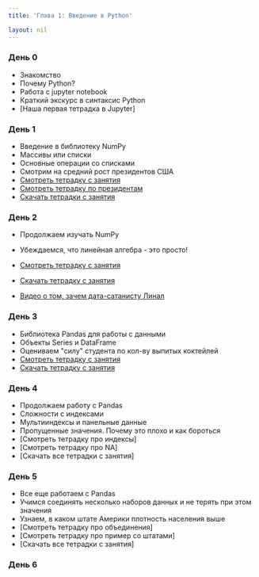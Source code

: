 ```yaml
---
title: 'Глава 1: Введение в Python'

layout: nil
---
```


### День 0

* Знакомство
* Почему Python?
* Работа с jupyter notebook
* Краткий экскурс в синтаксис Python
* [Наша первая тетрадка в Jupyter]

### День 1

* Введение в библиотеку NumPy
* Массивы или списки
* Основные операции со списками
* Смотрим на средний рост президентов США
* [Смотреть тетрадку с занятия](https://nbviewer.jupyter.org/github/MidiukinM/ML/blob/master/docs/notebooks/Chapter_1/view/Intro_to_numpy.ipynb)
* [Смотреть тетрадку по президентам](https://nbviewer.jupyter.org/github/MidiukinM/ML/blob/master/docs/notebooks/Chapter_1/view/ex_height.ipynb)
* [Скачать тетрадки с занятия](https://github.com/MidiukinM/ML/blob/master/docs/notebooks/Chapter_1/Day-1.zip?raw=true)


### День 2

* Продолжаем изучать NumPy
* Убеждаемся, что линейная алгебра - это просто!
* [Смотреть тетрадку с занятия](https://nbviewer.jupyter.org/github/MidiukinM/ML/blob/master/docs/notebooks/Chapter_1/view/linear_alg.ipynb)
* [Скачать тетрадку с занятия](https://github.com/MidiukinM/ML/blob/master/docs/notebooks/Chapter_1/Day-2.zip?raw=true)

* [Видео о том, зачем дата-сатанисту Линал](https://www.youtube.com/watch?time_continue=1&v=Or119IXozCM)


### День 3

* Библиотека Pandas для работы с данными
* Объекты Series и DataFrame
* Оцениваем "силу" студента по кол-ву выпитых коктейлей
* [Смотреть тетрадку с занятия](https://nbviewer.jupyter.org/github/MidiukinM/ML/blob/master/docs/notebooks/Chapter_1/view/obj_in_pandas.ipynb)
* [Скачать тетрадку с занятия](https://github.com/MidiukinM/ML/blob/master/docs/notebooks/Chapter_1/Day-3.zip?raw=true)


### День 4

* Продолжаем работу с Pandas
* Сложности с индексами
* Мультииндексы и панельные данные
* Пропущенные значения. Почему это плохо и как бороться
* [Смотреть тетрадку про индексы]
* [Смотреть тетрадку про NA]
* [Скачать все тетрадки с занятия]

### День 5

* Все еще работаем с Pandas
* Учимся соединять несколько наборов данных и не терять при этом значения
* Узнаем, в каком штате Америки плотность населения выше
* [Смотреть тетрадку про объединения]
* [Смотреть тетрадку про пример со штатами]
* [Скачать все тетрадки с занятия]

### День 6
